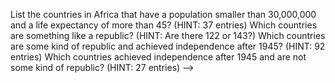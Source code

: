 <!-- Save your queries in a file if you want to keep them for posterity.

WHERE
What is the population of the US? (HINT: 278357000)
<!-- SELECT name, population
FROM country
WHERE continent = 'North America'
 -->

<!-- What is the area of the US? (HINT: 9.36352e+06) -->

<!-- SELECT name, surfacearea
FROM country
WHERE name = 'United States'
 -->

<!-- Which countries gained their independence before 1963? -->

<!-- "Afghanistan"	1919
"Netherlands"	1581
"Albania"	1912
"Algeria"	1962
"Andorra"	1278
"Argentina"	1816
"Australia"	1901
"Belgium"	1830
"Benin"	1960
"Bhutan"	1910
"Bolivia"	1825
"Brazil"	1822
"United Kingdom"	1066
"Bulgaria"	1908
"Burkina Faso"	1960
"Burundi"	1962
"Chile"	1810
"Costa Rica"	1821
"Dominican Republic"	1844
"Ecuador"	1822
"Egypt"	1922
"El Salvador"	1841
"Spain"	1492
"South Africa"	1910
"Ethiopia"	-1000
"Philippines"	1946
"Gabon"	1960
"Ghana"	1957
"Guatemala"	1821
"Guinea"	1958
"Haiti"	1804
"Honduras"	1838
"Indonesia"	1945
"India"	1947
"Iraq"	1932
"Iran"	1906
"Ireland"	1921
"Iceland"	1944
"Israel"	1948
"Italy"	1861
"Austria"	1918
"Jamaica"	1962
"Japan"	-660
"Yemen"	1918
"Jordan"	1946
"Yugoslavia"	1918
"Cambodia"	1953
"Cameroon"	1960
"Canada"	1867
"Kenya"	1963
"Central African Republic"	1960
"China"	-1523
"Colombia"	1810
"Congo"	1960
"Congo, The Democratic Republic of the"	1960
"North Korea"	1948
"South Korea"	1948
"Greece"	1830
"Cuba"	1902
"Kuwait"	1961
"Cyprus"	1960
"Laos"	1953
"Lebanon"	1941
"Liberia"	1847
"Libyan Arab Jamahiriya"	1951
"Liechtenstein"	1806
"Luxembourg"	1867
"Madagascar"	1960
"Malaysia"	1957
"Mali"	1960
"Morocco"	1956
"Mauritania"	1960
"Mexico"	1810
"Monaco"	1861
"Mongolia"	1921
"Myanmar"	1948
"Nepal"	1769
"Nicaragua"	1838
"Niger"	1960
"Nigeria"	1960
"Norway"	1905
"Cï¿½te dï¿½Ivoire"	1960
"Oman"	1951
"Pakistan"	1947
"Panama"	1903
"Paraguay"	1811
"Peru"	1821
"Portugal"	1143
"Poland"	1918
"France"	843
"Romania"	1878
"Rwanda"	1962
"Sweden"	836
"Germany"	1955
"Samoa"	1962
"San Marino"	885
"Saudi Arabia"	1932
"Senegal"	1960
"Sierra Leone"	1961
"Somalia"	1960
"Sri Lanka"	1948
"Sudan"	1956
"Finland"	1917
"Switzerland"	1499
"Syria"	1941
"Taiwan"	1945
"Tanzania"	1961
"Denmark"	800
"Thailand"	1350
"Togo"	1960
"Trinidad and Tobago"	1962
"Chad"	1960
"Tunisia"	1956
"Turkey"	1923
"Uganda"	1962
"Hungary"	1918
"Uruguay"	1828
"New Zealand"	1907
"Holy See (Vatican City State)"	1929
"Venezuela"	1811
"Vietnam"	1945
"United States"	1776 -->

List the countries in Africa that have a population smaller than 30,000,000 and a life expectancy of more than 45? (HINT: 37 entries)
Which countries are something like a republic? (HINT: Are there 122 or 143?)
Which countries are some kind of republic and achieved independence after 1945? (HINT: 92 entries)
Which countries achieved independence after 1945 and are not some kind of republic? (HINT: 27 entries) -->
